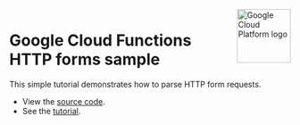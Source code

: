 <img src="https://avatars2.githubusercontent.com/u/2810941?v=3&s=96" alt="Google Cloud Platform logo" title="Google Cloud Platform" align="right" height="96" width="96"/>

# Google Cloud Functions HTTP forms sample

This simple tutorial demonstrates how to parse HTTP form requests.

- View the [source code][code].
- See the [tutorial].

[code]: index.php
[tutorial]: https://cloud.google.com/functions/docs/samples/functions-http-form-data
